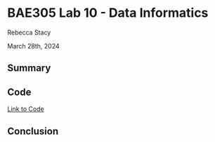 # BAE305 Lab 10 - Data Informatics

Rebecca Stacy

March 28th, 2024

## Summary

## Code

[Link to Code](https://github.com/Rebeccastacy/HEC-2109-2-Lab1/blob/main/Lab1%20(1).ipynb)

## Conclusion


